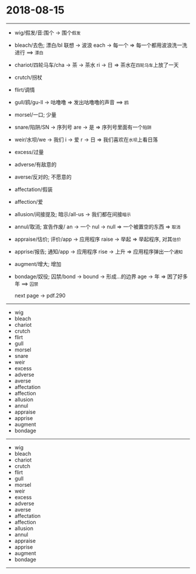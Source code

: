 # 2018-08-15

---

- wig/假发/音:围个 -> 围个`假发`  
- bleach/去色; 漂白/bl 联想 -> 波浪 each -> 每一个 => 每一个都用波浪洗一洗进行 ==> `漂白`
- chariot/四轮马车/cha -> 茶 -> 茶水 ri -> 日 => 茶水在`四轮马车`上放了一天
- crutch/拐杖
- flirt/调情
- gull/鸥/gu-ll -> 咕噜噜 => 发出咕噜噜的声音 ==> `鸥`
- morsel/一口; 少量
- snare/陷阱/SN -> 序列号 are -> 是 => 序列号里面有一个`陷阱`
- weir/水坝/we -> 我们 i -> 爱 r -> 日 => 我们喜欢在`水坝`上看日落
- excess/过量
- adverse/有敌意的
- averse/反对的; 不愿意的
- affectation/假装
- affection/爱
- allusion/间接提及; 暗示/all-us -> 我们都在间接`暗示`
- annul/取消; 宣告作废/ an -> 一个 nul -> null => 一个被置空的东西 => `取消`
- appraise/估价; 评价/app -> 应用程序 raise -> 举起 => 举起程序, 对其`估价`
- apprise/报告; 通知/app -> 应用程序 rise -> 上升 => 应用程序弹出一个`通知`
- augment/增大; 增加
- bondage/奴役; 囚禁/bond -> bound -> 形成...的边界 age -> 年 => 困了好多年 ==> `囚禁`

    next page -> pdf.290

---   

- wig
- bleach
- chariot
- crutch
- flirt
- gull
- morsel
- snare
- weir
- excess
- adverse
- averse
- affectation
- affection
- allusion
- annul
- appraise
- apprise
- augment
- bondage

---

- wig
- bleach
- chariot
- crutch
- flirt
- gull
- morsel
- weir
- excess
- adverse
- averse
- affectation
- affection
- allusion
- annul
- appraise
- apprise
- augment
- bondage

---
